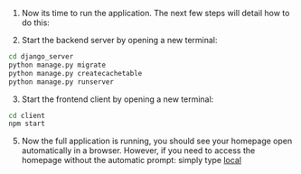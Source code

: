 1. Now its time to run the application. The next few steps will detail how to do this:

2. Start the backend server by opening a new terminal:

```bash
cd django_server
python manage.py migrate
python manage.py createcachetable
python manage.py runserver
```

3. Start the frontend client by opening a new terminal:

```bash
cd client
npm start
```


5. Now the full application is running, you should see your homepage open automatically in a browser. However, if you need to access the homepage without the automatic prompt: simply type [local](http://localhost:3000/)
